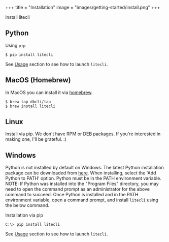 +++
title = "Installation"
image = "images/getting-started/install.png"
+++

Install litecli

<!--more-->

## Python


Using `pip`

    $ pip install litecli
    

See [Usage](/getting-started/usage) section to see how to launch `litecli`.

## MacOS (Homebrew)

In MacOS you can install it via [homebrew](https://brew.sh/).

    $ brew tap dbcli/tap
    $ brew install litecli

## Linux

Install via pip. We don't have RPM or DEB packages. If you're interested in making one, I'll be grateful. :)

## Windows

Python is not installed by default on Windows. The latest Python installation
package can be downloaded from [here](https://www.python.org/downloads/). When installing, select the 'Add Python to
PATH' option. Python must be in the PATH environment variable. NOTE: If Python
was installed into the "Program Files" directory, you may need to open the
command prompt as an administrator for the above command to succeed. Once
Python is installed and in the PATH environment variable, open a command
prompt, and install `litecli` using the below command.

Installation via pip

```
C:\> pip install litecli
```

See [Usage](/getting-started/usage) section to see how to launch `litecli`.
